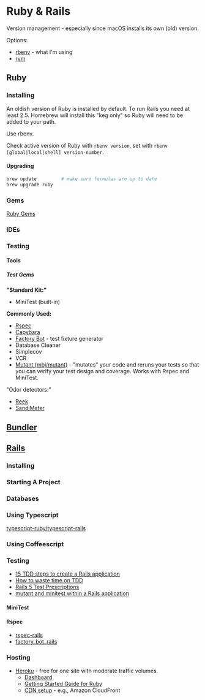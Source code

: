 # Ruby & Rails

Version management - especially since macOS installs its own (old) version.

Options:
* [rbenv]() - what I'm using
* [rvm]()

## Ruby

### Installing

An oldish version of Ruby is installed by default. To run Rails you need at least 2.5. Homebrew will install this "keg only" so Ruby will need to be added to your path.

Use rbenv.

Check active version of Ruby with ```rbenv version```, set with ```rbenv [global|local|shell] version-number```.

#### Upgrading

```sh
brew update         # make sure formulas are up to date
brew upgrade ruby
```

### Gems

[Ruby Gems](https://rubygems.org)

### IDEs

### Testing

#### Tools

##### Test Gems

**"Standard Kit:"**

* MiniTest (built-in)

**Commonly Used:**

* [Rspec](http://rspec.info)
* [Capybara]()
* [Factory Bot](https://github.com/thoughtbot/factory_bot) - test fixture generator
* Database Cleaner
* Simplecov
* VCR
* [Mutant (mbj/mutant)](https://github.com/mbj/mutant) - "mutates" your code and reruns your tests so that you can verify your test design and coverage. Works with Rspec and MiniTest.

"Odor detectors:"

* [Reek](https://github.com/troessner/reek)
* [SandiMeter](https://github.com/makaroni4/sandi_meter)

## [Bundler](https://bundler.io)

## [Rails](https://rubyonrails.org)

### Installing

### Starting A Project

### Databases

### Using Typescript

[typescript-ruby/typescript-rails](https://github.com/typescript-ruby/typescript-rails)

### Using Coffeescript

### Testing

* [15 TDD steps to create a Rails application](http://andrzejonsoftware.blogspot.com/2007/05/15-tdd-steps-to-create-rails.html)
* [How to waste time on TDD](http://andrzejonsoftware.blogspot.com/2012/06/how-to-waste-time-on-tdd.html)
* [Rails 5 Test Prescriptions](https://pragprog.com/book/nrtest3/rails-5-test-prescriptions)
* [mutant and minitest within a Rails application](http://andrzejonsoftware.blogspot.com/2015/12/mutant-and-minitest-within-rails.html)

#### MiniTest



#### Rspec

* [rspec-rails](https://github.com/rspec/rspec-rails)
* [factory_bot_rails](https://github.com/thoughtbot/factory_bot_rails)

### Hosting

* [Heroku](https://heroku.com) - free for one site with moderate traffic volumes.
  - [Dashboard](https://dashboard.heroku.com/apps)
  - [Getting Started Guide for Ruby](https://devcenter.heroku.com/articles/getting-started-with-ruby)
  - [CDN setup](https://devcenter.heroku.com/articles/using-amazon-cloudfront-cdn) - e.g., Amazon CloudFront
